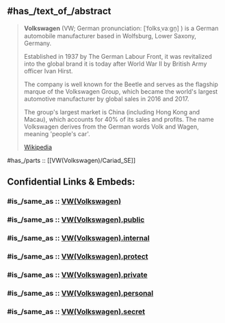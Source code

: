 ---
---

## #has_/text_of_/abstract 

> **Volkswagen** (VW; German pronunciation: [ˈfolksˌvaːɡn̩] ) 
> is a German automobile manufacturer based in Wolfsburg, Lower Saxony, Germany. 
> 
> Established in 1937 by The German Labour Front, 
> it was revitalized into the global brand it is today after World War II 
> by British Army officer Ivan Hirst. 
> 
> The company is well known for the Beetle 
> and serves as the flagship marque of the Volkswagen Group, 
> which became the world's largest automotive manufacturer by global sales in 2016 and 2017. 
>
> The group's largest market is China (including Hong Kong and Macau), 
> which accounts for 40% of its sales and profits. 
> The name Volkswagen derives from the German words Volk and Wagen, meaning 'people's car'.
>
> [Wikipedia](https://en.wikipedia.org/wiki/Volkswagen) 

#has_/parts :: [[VW(Volkswagen)/Cariad_SE]] 


## Confidential Links & Embeds: 

### #is_/same_as :: [VW(Volkswagen)](VW(Volkswagen).md) 

### #is_/same_as :: [VW(Volkswagen).public](/_public/Society/Economics/Business/Business-Entity/Automotive/VW(Volkswagen).public.md) 

### #is_/same_as :: [VW(Volkswagen).internal](/_internal/Society/Economics/Business/Business-Entity/Automotive/VW(Volkswagen).internal.md) 

### #is_/same_as :: [VW(Volkswagen).protect](/_protect/Society/Economics/Business/Business-Entity/Automotive/VW(Volkswagen).protect.md) 

### #is_/same_as :: [VW(Volkswagen).private](/_private/Society/Economics/Business/Business-Entity/Automotive/VW(Volkswagen).private.md) 

### #is_/same_as :: [VW(Volkswagen).personal](/_personal/Society/Economics/Business/Business-Entity/Automotive/VW(Volkswagen).personal.md) 

### #is_/same_as :: [VW(Volkswagen).secret](/_secret/Society/Economics/Business/Business-Entity/Automotive/VW(Volkswagen).secret.md)

